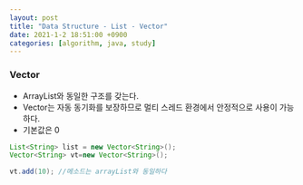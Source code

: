 ```yaml
---
layout: post
title: "Data Structure - List - Vector"
date: 2021-1-2 18:51:00 +0900
categories: [algorithm, java, study]
---
```


### Vector

- ArrayList와 동일한 구조를 갖는다.
- Vector는 자동 동기화를 보장하므로 멀티 스레드 환경에서 안정적으로 사용이 가능하다.
- 기본값은 0

```java
List<String> list = new Vector<String>();
Vector<String> vt=new Vector<String>();

vt.add(10); //메소드는 arrayList와 동일하다
```
